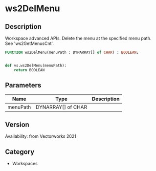 # ws2DelMenu

## Description
Workspace advanced APIs. Delete the menu at the specified menu path. See 'ws2GetMenusCnt'.

```pascal
FUNCTION ws2DelMenu(menuPath : DYNARRAY[] of CHAR) : BOOLEAN;
```

```python

def vs.ws2DelMenu(menuPath):
    return BOOLEAN
```

## Parameters
|Name|Type|Description|
|---|---|---|
|menuPath|DYNARRAY[] of CHAR||

## Version
Availability: from Vectorworks 2021
## Category
* Workspaces


